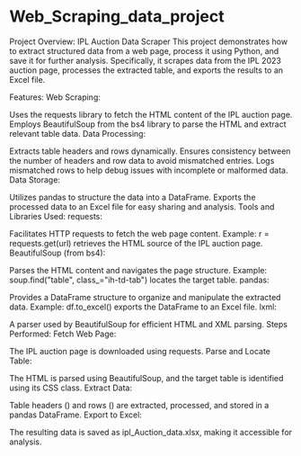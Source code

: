 # Web_Scraping_data_project
Project Overview: IPL Auction Data Scraper
This project demonstrates how to extract structured data from a web page, process it using Python, and save it for further analysis. Specifically, it scrapes data from the IPL 2023 auction page, processes the extracted table, and exports the results to an Excel file.

Features:
Web Scraping:

Uses the requests library to fetch the HTML content of the IPL auction page.
Employs BeautifulSoup from the bs4 library to parse the HTML and extract relevant table data.
Data Processing:

Extracts table headers and rows dynamically.
Ensures consistency between the number of headers and row data to avoid mismatched entries.
Logs mismatched rows to help debug issues with incomplete or malformed data.
Data Storage:

Utilizes pandas to structure the data into a DataFrame.
Exports the processed data to an Excel file for easy sharing and analysis.
Tools and Libraries Used:
requests:

Facilitates HTTP requests to fetch the web page content.
Example: r = requests.get(url) retrieves the HTML source of the IPL auction page.
BeautifulSoup (from bs4):

Parses the HTML content and navigates the page structure.
Example: soup.find("table", class_="ih-td-tab") locates the target table.
pandas:

Provides a DataFrame structure to organize and manipulate the extracted data.
Example: df.to_excel() exports the DataFrame to an Excel file.
lxml:

A parser used by BeautifulSoup for efficient HTML and XML parsing.
Steps Performed:
Fetch Web Page:

The IPL auction page is downloaded using requests.
Parse and Locate Table:

The HTML is parsed using BeautifulSoup, and the target table is identified using its CSS class.
Extract Data:

Table headers (<th>) and rows (<tr>) are extracted, processed, and stored in a pandas DataFrame.
Export to Excel:

The resulting data is saved as ipl_Auction_data.xlsx, making it accessible for analysis.
